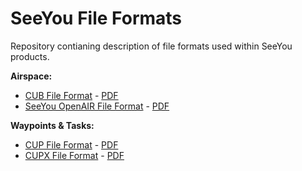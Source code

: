 # SeeYou File Formats

Repository contianing description of file formats used within SeeYou products.

**Airspace:**
- [CUB File Format](CUB_file_format.md) - [PDF](https://github.com/naviter/seeyou_file_formats/releases/download/latest/CUB_file_format.pdf)
- [SeeYou OpenAIR File Format](OpenAir_File_Format_Support.md) - [PDF](https://github.com/naviter/seeyou_file_formats/releases/download/latest/OpenAir_File_Format_Support.pdf)

**Waypoints & Tasks:**
- [CUP File Format](CUP_file_format.md) - [PDF](https://github.com/naviter/seeyou_file_formats/releases/download/latest/CUP_file_format.pdf)
- [CUPX File Format](CUPX_file_format.md) - [PDF](https://github.com/naviter/seeyou_file_formats/releases/download/latest//CUPX_file_format.pdf)
